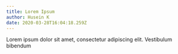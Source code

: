 ```yaml
---
title: Lorem Ipsum
author: Husein K
date: 2020-03-28T16:04:18.259Z
---
```

Lorem ipsum dolor sit amet, consectetur adipiscing elit. Vestibulum bibendum 

